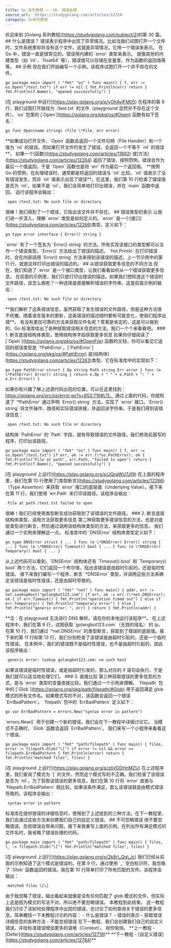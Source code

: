 ```yaml
---
title: Go 系列教程 —— 30. 错误处理
source_url: 'https://studygolang.com/articles/12724'
category: Go系列教程
---
```

欢迎来到 \[Golang 系列教程\](https://studygolang.com/subject/2)的第 30 篇。 ## 什么是错误？ 错误表示程序中出现了异常情况。比如当我们试图打开一个文件时，文件系统里却并没有这个文件。这就是异常情况，它用一个错误来表示。 在 Go 中，错误一直是很常见的。错误用内建的 \`error\` 类型来表示。 就像其他的内建类型（如 \`int\`、\`float64\` 等），错误值可以存储在变量里、作为函数的返回值等等。 ## 示例 现在我们开始编写一个示例，该程序试图打开一个并不存在的文件。 
```
go package main import ( "fmt" "os" ) func main() { f, err := os.Open("/test.txt") if err != nil { fmt.Println(err) return } fmt.Println(f.Name(), "opened successfully") } 
```
 \[在 playground 中运行\](https://play.golang.org/p/yOhAviFM05) 在程序的第 9 行，我们试图打开路径为 \`/test.txt\` 的文件（playground 显然并不存在这个文件）。\`os\` 包里的 \[\`Open\`\](https://golang.org/pkg/os/#Open) 函数有如下签名： 
```
go func Open(name string) (file \*File, err error) 
```
 \*\*如果成功打开文件，\`Open\` 函数会返回一个文件句柄（File Handler）和一个值为 \`nil\` 的错误。而如果打开文件时发生了错误，会返回一个不等于 \`nil\` 的错误\*\*。 如果一个\[函数\](https://studygolang.com/articles/11892) 或\[方法\](https://studygolang.com/articles/12264) 返回了错误，按照惯例，错误会作为最后一个值返回。于是 \`Open\` 函数也是将 \`err\` 作为最后一个返回值。 \*\*按照 Go 的惯例，在处理错误时，通常都是将返回的错误与 \`nil\` 比较。\`nil\` 值表示了没有错误发生，而非 \`nil\` 值表示出现了错误\*\*。在这里，我们第 10 行检查了错误值是否为 \`nil\`。如果不是 \`nil\`，我们会简单地打印出错误，并在 \`main\` 函数中返回。 运行该程序会输出： 
```
 open /test.txt: No such file or directory 
```
 很棒！我们得到了一个错误，它指出该文件并不存在。 ## 错误类型的表示 让我们进一步深入，理解 \`error\` 类型是如何定义的。\`error\` 是一个\[接口\](https://studygolang.com/articles/12266)类型，定义如下： 
```
go type error interface { Error() string } 
```
 \`error\` 有了一个签名为 \`Error() string\` 的方法。所有实现该接口的类型都可以当作一个错误类型。\`Error()\` 方法给出了错误的描述。 \`fmt.Println\` 在打印错误时，会在内部调用 \`Error() string\` 方法来得到该错误的描述。上一节示例中的第 11 行，就是这样打印出错误的描述的。 ## 从错误获取更多信息的不同方法 现在，我们知道了 \`error\` 是一个接口类型，让我们看看如何从一个错误获取更多信息。 在前面的示例里，我们只是打印出错误的描述。如果我们想知道这个错误的文件路径，该怎么做呢？一种选择是直接解析错误的字符串。这是前面示例的输出： 
```
 open /test.txt: No such file or directory 
```
 \*\*我们解析了这条错误信息，虽然获取了发生错误的文件路径，但是这种方法很不优雅。随着语言版本的更新，这条错误的描述随时都有可能变化，使我们程序出错\*\*。 有没有更加可靠的方法来获取文件名呢？答案是肯定的，这是可以做到的，Go 标准库给出了各种提取错误相关信息的方法。我们一个个来看看吧。 ### 1. 断言底层结构体类型，使用结构体字段获取更多信息 如果你仔细阅读了 \[\`Open\`\](https://golang.org/pkg/os/#OpenFile) 函数的文档，你可以看见它返回的错误类型是 \`\*PathError\`。\[\`PathError\`\](https://golang.org/pkg/os/#PathError) 是\[结构体\](https://studygolang.com/articles/12263)类型，它在标准库中的实现如下： 
```
go type PathError struct { Op string Path string Err error } func (e \*PathError) Error() string { return e.Op + " " + e.Path + ": " + e.Err.Error() } 
```
 如果你有兴趣了解上述源代码出现的位置，可以在这里找到：https://golang.org/src/os/error.go?s=653:716#L11。 通过上面的代码，你就知道了 \`\*PathError\` 通过声明 \`Error() string\` 方法，实现了 \`error\` 接口。\`Error() string\` 将文件操作、路径和实际错误拼接，并返回该字符串。于是我们得到该错误信息： 
```
 open /test.txt: No such file or directory 
```
 结构体 \`PathError\` 的 \`Path\` 字段，就有导致错误的文件路径。我们修改前面写的程序，打印出该路径。 
```
go package main import ( "fmt" "os" ) func main() { f, err := os.Open("/test.txt") if err, ok := err.(\*os.PathError); ok { fmt.Println("File at path", err.Path, "failed to open") return } fmt.Println(f.Name(), "opened successfully") } 
```
 \[在 playground 上运行\](https://play.golang.org/p/JQrqWU7Jf9) 在上面的程序里，我们在第 10 行使用了\[类型断言\](https://studygolang.com/articles/12266)（Type Assertion）来获取 \`error\` 接口的底层值（Underlying Value）。接下来在第 11 行，我们使用 \`err.Path\` 来打印该路径。该程序会输出： 
```
 File at path /test.txt failed to open 
```
 很棒！我们已经使用类型断言成功获取到了该错误的文件路径。 ### 2. 断言底层结构体类型，调用方法获取更多信息 第二种获取更多错误信息的方法，也是对底层类型进行断言，然后通过调用该结构体类型的方法，来获取更多的信息。 我们通过一个实例来理解这一点。 标准库中的 \`DNSError\` 结构体类型定义如下： 
```
go type DNSError struct { ... } func (e \*DNSError) Error() string { ... } func (e \*DNSError) Timeout() bool { ... } func (e \*DNSError) Temporary() bool { ... } 
```
 从上述代码可以看到，\`DNSError\` 结构体还有 \`Timeout() bool\` 和 \`Temporary() bool\` 两个方法，它们返回一个布尔值，指出该错误是由超时引起的，还是临时性错误。 接下来我们编写一个程序，断言 \`\*DNSError\` 类型，并调用这些方法来确定该错误是临时性错误，还是由超时导致的。 
```
go package main import ( "fmt" "net" ) func main() { addr, err := net.LookupHost("golangbot123.com") if err, ok := err.(\*net.DNSError); ok { if err.Timeout() { fmt.Println("operation timed out") } else if err.Temporary() { fmt.Println("temporary error") } else { fmt.Println("generic error: ", err) } return } fmt.Println(addr) } 
```
 \*\*注：在 playground 无法进行 DNS 解析。请在你的本地运行该程序\*\*。 在上述程序中，我们在第 9 行，试图获取 \`golangbot123.com\`（无效的域名） 的 ip。在第 10 行，我们通过 \`\*net.DNSError\` 的类型断言，获取到了错误的底层值。接下来的第 11 行和第 13 行，我们分别检查了该错误是由超时引起的，还是一个临时性错误。 在本例中，我们的错误既不是临时性错误，也不是由超时引起的，因此该程序输出： 
```
 generic error: lookup golangbot123.com: no such host 
```
 如果该错误是临时性错误，或是由超时引发的，那么对应的 if 语句会执行，于是我们就可以适当地处理它们。 ### 3. 直接比较 第三种获取错误的更多信息的方式，是与 \`error\` 类型的变量直接比较。我们通过一个示例来理解。 \`filepath\` 包中的 \[\`Glob\`\](https://golang.org/pkg/path/filepath/#Glob) 用于返回满足 glob 模式的所有文件名。如果模式写的不对，该函数会返回一个错误 \`ErrBadPattern\`。 \`filepath\` 包中的 \`ErrBadPattern\` 定义如下： 
```
go var ErrBadPattern = errors.New("syntax error in pattern") 
```
 \`errors.New()\` 用于创建一个新的错误。我们会在下一教程中详细讨论它。 当模式不正确时，\`Glob\` 函数会返回 \`ErrBadPattern\`。 我们来写一个小程序来看看这个错误。 
```
go package main import ( "fmt" "path/filepath" ) func main() { files, error := filepath.Glob("\[") if error != nil && error == filepath.ErrBadPattern { fmt.Println(error) return } fmt.Println("matched files", files) } 
```
 \[在 playground 上运行\](https://play.golang.org/p/zbVDDHnMZU) 在上述程序里，我们查询了模式为 \`\[\` 的文件，然而这个模式写的不正确。我们检查了该错误是否为 \`nil\`。为了获取该错误的更多信息，我们在第 10 行将 \`error\` 直接与 \`filepath.ErrBadPattern\` 相比较。如果该条件满足，那么该错误就是由模式错误导致的。该程序会输出： 
```
 syntax error in pattern 
```
 标准库在提供错误的详细信息时，使用到了上述提到的三种方法。在下一教程里，我们会通过这些方法来创建我们自己的自定义错误。 ## 不可忽略错误 绝不要忽略错误。忽视错误会带来问题。接下来我重写上面的示例，在列出所有满足模式的文件名时，我省略了错误处理的代码。 
```
go package main import ( "fmt" "path/filepath" ) func main() { files, \_ := filepath.Glob("\[") fmt.Println("matched files", files) } 
```
 \[在 playground 上运行\](https://play.golang.org/p/2k8r\_Qg\_lc) 我们已经从前面的示例知道了这个模式是错误的。在第 9 行，通过使用 \`\_\` 空白标识符，我忽略了 \`Glob\` 函数返回的错误。我在第 10 行简单打印了所有匹配的文件。该程序会输出： 
```
 matched files \[\] 
```
 由于我忽略了错误，输出看起来就像是没有任何匹配了 glob 模式的文件，但实际上这是因为模式的写法不对。所以绝不要忽略错误。 本教程到此结束。 这一教程我们讨论了该如何处理程序中出现的错误，也讨论了如何查询关于错误的更多信息。简单概括一下本教程讨论的内容： - 什么是错误？ - 错误的表示 - 获取错误详细信息的各种方法 - 不能忽视错误 在下一教程，我们会创建我们自己的自定义错误，并给标准错误增加更多的语境（Context）。 祝你愉快。 \*\*上一教程 - \[Defer\](https://studygolang.com/articles/12719)\*\* \*\*下一教程 - \[自定义错误\](https://studygolang.com/articles/12784)\*\*
